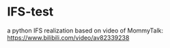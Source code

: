 # IFS-test
a python IFS realization
based on video of MommyTalk:
https://www.bilibili.com/video/av82339238
